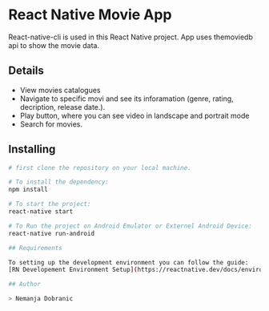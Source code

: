 # React Native Movie App

React-native-cli is used in this React Native project. App uses themoviedb api to show the movie data.


## Details

- View movies catalogues
- Navigate to specific movi and see its inforamation (genre, rating, decription, release date.).
- Play button, where you can see video in landscape and portrait mode
- Search for movies.

## Installing

```bash
# first clone the repository on your local machine.

# To install the dependency:
npm install

# To start the project:
react-native start

# To Run the project on Android Emulator or Externel Android Device:
react-native run-android

## Requirements

To setting up the development environment you can follow the guide:
[RN Developement Environment Setup](https://reactnative.dev/docs/environment-setup)

## Author

> Nemanja Dobranic
